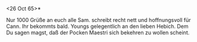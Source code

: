  <26 Oct 65>*

Nur 1000 Grüße an euch alle Sam. schreibt recht nett und hoffnungsvoll für Cann. Ihr bekommts bald. Youngs gelegentlich an den lieben Hebich. Dem Du sagen magst, daß der Pocken Maestri sich bekehren zu wollen scheint. 

